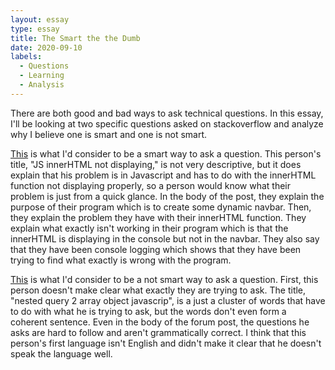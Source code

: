 ```yaml
---
layout: essay
type: essay
title: The Smart the the Dumb
date: 2020-09-10
labels:
  - Questions
  - Learning
  - Analysis
---
```


There are both good and bad ways to ask technical questions. In this essay, I'll be looking at two specific questions asked on stackoverflow and analyze why I believe one is smart and one is not smart.

[This](https://stackoverflow.com/questions/63841209/js-innerhtml-not-displaying) is what I'd consider to be a smart way to ask a question. This person's title, "JS innerHTML not displaying," is not very descriptive, but it does explain that his problem is in Javascript and has to do with the innerHTML function not displaying properly, so a person would know what their problem is just from a quick glance. In the body of the post, they explain the purpose of their program which is to create some dynamic navbar. Then, they explain the problem they have with their innerHTML function. They explain what exactly isn't working in their program which is that the innerHTML is displaying in the console but not in the navbar. They also say that they have been console logging which shows that they have been trying to find what exactly is wrong with the program. 

[This](https://stackoverflow.com/questions/63840979/nested-query-2-array-object-javascript) is what I'd consider to be a not smart way to ask a question. First, this person doesn't make clear what exactly they are trying to ask. The title, "nested query 2 array object javascrip", is a just a cluster of words that have to do with what he is trying to ask, but the words don't even form a coherent sentence. Even in the body of the forum post, the questions he asks are hard to follow and aren't grammatically correct. I think that this person's first language isn't English and didn't make it clear that he doesn't speak the language well. 

